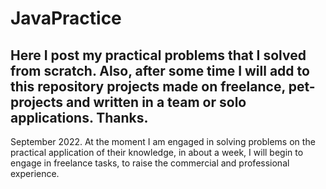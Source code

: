 # JavaPractice
Here I post my practical problems that I solved from scratch. Also, after some time I will add to this repository projects made on freelance, pet-projects and written in a team or solo applications.
Thanks.
---
September 2022.
At the moment I am engaged in solving problems on the practical application of their knowledge, in about a week, I will begin to engage in freelance tasks, to raise the commercial and professional experience.
